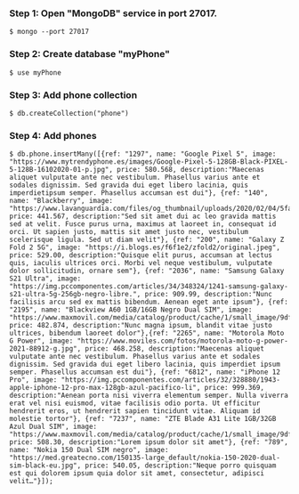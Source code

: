 
### Step 1: Open "MongoDB" service in port 27017.
	$ mongo --port 27017
### Step 2: Create database "myPhone"
	$ use myPhone
### Step 3: Add phone collection
	$ db.createCollection("phone")
### Step 4: Add phones
	$ db.phone.insertMany([{ref: "1297", name: "Google Pixel 5", image: "https://www.mytrendyphone.es/images/Google-Pixel-5-128GB-Black-PIXEL-5-128B-16102020-01-p.jpg", price: 580.568, description:"Maecenas aliquet vulputate ante nec vestibulum. Phasellus varius ante et sodales dignissim. Sed gravida dui eget libero lacinia, quis imperdietipsum semper. Phasellus accumsan est dui"}, {ref: "140", name: "Blackberry", image: "https://www.lavanguardia.com/files/og_thumbnail/uploads/2020/02/04/5fa900149db18.jpeg", price: 441.567, description:"Sed sit amet dui ac leo gravida mattis sed at velit. Fusce purus urna, maximus at laoreet in, consequat id orci. Ut sapien justo, mattis sit amet justo nec, vestibulum scelerisque ligula. Sed ut diam velit"}, {ref: "200", name: "Galaxy Z Fold 2 5G", image: "https://i.blogs.es/f6f1e2/zfold2/original.jpeg", price: 529.00, description:"Quisque elit purus, accumsan at lectus quis, iaculis ultrices orci. Morbi vel neque vestibulum, vulputate dolor sollicitudin, ornare sem"}, {ref: "2036", name: "Samsung Galaxy S21 Ultra", image: "https://img.pccomponentes.com/articles/34/348324/1241-samsung-galaxy-s21-ultra-5g-256gb-negro-libre.", price: 909.99, description:"Nunc facilisis arcu sed ex mattis bibendum. Aenean eget ante ipsum"}, {ref: "2195", name: "Blackview A60 1GB/16GB Negro Dual SIM", image: "https://www.maxmovil.com/media/catalog/product/cache/1/small_image/9df78eab33525d08d6e5fb8d27136e95/", price: 482.874, description:"Nunc magna ipsum, blandit vitae justo ultrices, bibendum laoreet dolor"},{ref: "2265", name: "Motorola Moto G Power", image: "https://www.moviles.com/fotos/motorola-moto-g-power-2021-88912-g.jpg", price: 468.258, description:"Maecenas aliquet vulputate ante nec vestibulum. Phasellus varius ante et sodales dignissim. Sed gravida dui eget libero lacinia, quis imperdiet ipsum semper. Phasellus accumsan est dui"}, {ref: "6812", name: "iPhone 12 Pro", image: "https://img.pccomponentes.com/articles/32/328880/1943-apple-iphone-12-pro-max-128gb-azul-pacifico-li", price: 999.369, description:"Aenean porta nisi viverra elementum semper. Nulla viverra erat vel nisi euismod, vitae facilisis odio porta. Ut efficitur hendrerit eros, ut hendrerit sapien tincidunt vitae. Aliquam id molestie tortor"}, {ref: "7237", name: "ZTE Blade A31 Lite 1GB/32GB Azul Dual SIM", image: "https://www.maxmovil.com/media/catalog/product/cache/1/small_image/9df78eab33525d08d6e5fb8d27136e95/", price: 508.30, description:"Lorem ipsum dolor sit amet"}, {ref: "789", name: "Nokia 150 Dual SIM negro", image: "https://med.greatecno.com/150135-large_default/nokia-150-2020-dual-sim-black-eu.jpg", price: 540.05, description:"Neque porro quisquam est qui dolorem ipsum quia dolor sit amet, consectetur, adipisci velit…"}]);



